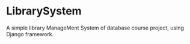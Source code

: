 # LibrarySystem
A simple library ManageMent System of database course project, using Django framework.
